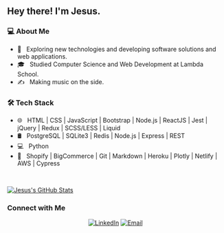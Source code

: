 <h2> Hey there! I'm Jesus.</h2>

<h3> 💻 About Me </h3>

- 🤔 &nbsp; Exploring new technologies and developing software solutions and web applications.
- 🎓 &nbsp; Studied Computer Science and Web Development at Lambda School.
- ✍️ &nbsp; Making music on the side.

<h3>🛠 Tech Stack</h3>

- 🌐 &nbsp; HTML | CSS | JavaScript | Bootstrap | Node.js | ReactJS | Jest | jQuery | Redux | SCSS/LESS | Liquid
- 🛢 &nbsp; PostgreSQL | SQLite3 | Redis | Node.js | Express | REST
- 💻 &nbsp; Python
- 🔧 &nbsp; Shopify | BigCommerce | Git | Markdown | Heroku | Plotly | Netlify | AWS | Cypress

<br/>

[![Jesus's GitHub Stats](https://github-readme-stats.vercel.app/api?username=JesusCGuerrero&show_icons=true)](https://github.com/JesusCGuerrero)

<h3> Connect with Me </h3>

<p align="center">
<a href="https://www.linkedin.com/in/jesuscguerrero/"><img alt="LinkedIn" src="https://img.shields.io/badge/LinkedIn-Jesus%20Clement%20Guerrero-blue?style=flat-square&logo=linkedin"></a>
<a href="mailto:jesusclementguerrero@gmail.com"><img alt="Email" src="https://img.shields.io/badge/Email-jesusclementguerrero@gmail.com-blue?style=flat-square&logo=gmail"></a>
</p>
